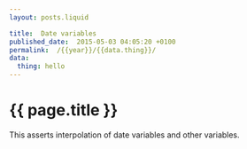 ```yaml
---
layout: posts.liquid

title:  Date variables
published_date:  2015-05-03 04:05:20 +0100
permalink:  /{{year}}/{{data.thing}}/
data:
  thing: hello
---
```

# {{ page.title }}

This asserts interpolation of date variables and other variables.
